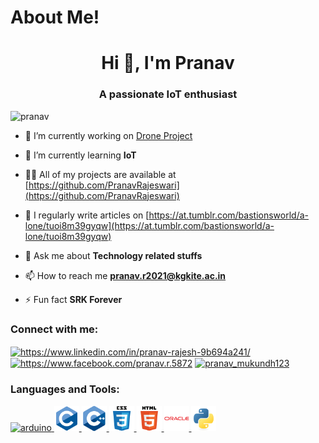 # About Me!
<h1 align="center">Hi 👋, I'm Pranav</h1>
<h3 align="center">A passionate IoT enthusiast</h3>

<p align="left"> <img src="https://komarev.com/ghpvc/?username=pranav&label=Profile%20views&color=0e75b6&style=flat" alt="pranav" /> </p>

- 🔭 I’m currently working on [Drone Project](https://docs.google.com/document/u/0/d/1YXLHnTrwaQK-WPkzp6F6Kf2IVKCSS2qlW38ChucXpPc/mobilebasic)

- 🌱 I’m currently learning **IoT**

- 👨‍💻 All of my projects are available at [https://github.com/PranavRajeswari](https://github.com/PranavRajeswari)

- 📝 I regularly write articles on [https://at.tumblr.com/bastionsworld/a-lone/tuoi8m39gyqw](https://at.tumblr.com/bastionsworld/a-lone/tuoi8m39gyqw)

- 💬 Ask me about **Technology related stuffs**

- 📫 How to reach me **pranav.r2021@kgkite.ac.in**

- ⚡ Fun fact **SRK Forever**

<h3 align="left">Connect with me:</h3>
<p align="left">
<a href="https://linkedin.com/in/https://www.linkedin.com/in/pranav-rajesh-9b694a241/" target="blank"><img align="center" src="https://raw.githubusercontent.com/rahuldkjain/github-profile-readme-generator/master/src/images/icons/Social/linked-in-alt.svg" alt="https://www.linkedin.com/in/pranav-rajesh-9b694a241/" height="30" width="40" /></a>
<a href="https://fb.com/https://www.facebook.com/pranav.r.5872" target="blank"><img align="center" src="https://raw.githubusercontent.com/rahuldkjain/github-profile-readme-generator/master/src/images/icons/Social/facebook.svg" alt="https://www.facebook.com/pranav.r.5872" height="30" width="40" /></a>
<a href="https://instagram.com/pranav_mukundh123" target="blank"><img align="center" src="https://raw.githubusercontent.com/rahuldkjain/github-profile-readme-generator/master/src/images/icons/Social/instagram.svg" alt="pranav_mukundh123" height="30" width="40" /></a>
</p>

<h3 align="left">Languages and Tools:</h3>
<p align="left"> <a href="https://www.arduino.cc/" target="_blank" rel="noreferrer"> <img src="https://cdn.worldvectorlogo.com/logos/arduino-1.svg" alt="arduino" width="40" height="40"/> </a> <a href="https://www.cprogramming.com/" target="_blank" rel="noreferrer"> <img src="https://raw.githubusercontent.com/devicons/devicon/master/icons/c/c-original.svg" alt="c" width="40" height="40"/> </a> <a href="https://www.w3schools.com/cpp/" target="_blank" rel="noreferrer"> <img src="https://raw.githubusercontent.com/devicons/devicon/master/icons/cplusplus/cplusplus-original.svg" alt="cplusplus" width="40" height="40"/> </a> <a href="https://www.w3schools.com/css/" target="_blank" rel="noreferrer"> <img src="https://raw.githubusercontent.com/devicons/devicon/master/icons/css3/css3-original-wordmark.svg" alt="css3" width="40" height="40"/> </a> <a href="https://www.w3.org/html/" target="_blank" rel="noreferrer"> <img src="https://raw.githubusercontent.com/devicons/devicon/master/icons/html5/html5-original-wordmark.svg" alt="html5" width="40" height="40"/> </a> <a href="https://www.oracle.com/" target="_blank" rel="noreferrer"> <img src="https://raw.githubusercontent.com/devicons/devicon/master/icons/oracle/oracle-original.svg" alt="oracle" width="40" height="40"/> </a> <a href="https://www.python.org" target="_blank" rel="noreferrer"> <img src="https://raw.githubusercontent.com/devicons/devicon/master/icons/python/python-original.svg" alt="python" width="40" height="40"/> </a> </p>
